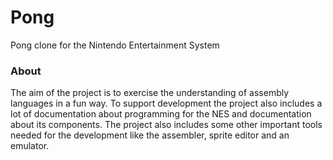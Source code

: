# Pong

Pong clone for the Nintendo Entertainment System

### About
The aim of the project is to exercise the understanding of assembly languages in a fun way. To support development the project also includes a lot of documentation about programming for the NES and documentation about its components. The project also includes some other important tools needed for the development like the assembler, sprite editor and an emulator.
